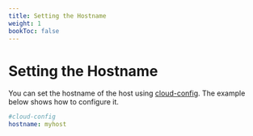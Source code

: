 ```yaml
---
title: Setting the Hostname
weight: 1
bookToc: false
---
```

# Setting the Hostname

You can set the hostname of the host using [cloud-config](/docs/configuration/#cloud-config). The example below shows how to configure it.

```yaml
#cloud-config
hostname: myhost
```
